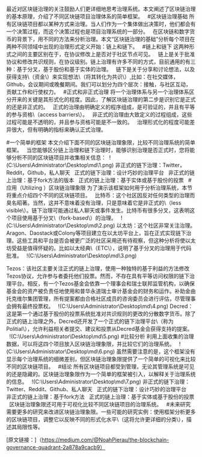 
最近对区块链治理的关注鼓励人们更详细地思考治理系统。本文阐述了区块链治理的基本原理，介绍了不同区块链项目治理体系的简单框架。
 
#区块链治理基础
所有区块链项目都以某种方式来治理。当人们作为一个集体做出决策时，他们都会有一个决策过程，而这个决策过程也是项目治理系统的一部分。
 
在区块链和数字货币的背景下，用不同的方法来分析治理。本文“区块链治理的基础”分析每个项目在两种不同领域中出现的治理形式定义开始：链上和链下。
 
#链上和链下
这两种形式之间的主要区别在于，在协议修改上是否对于社区节点可见。
 
链上是关于批准协议和修改共识规则，在协议级别。链上治理有许多不同的方式，目前通用的有三种：基于分叉，基于股份和基于实体的治理。
 
链下是关于分享和讨论想法，以及获得支持\（资金\）来实现想法\（将其转化为共识\）,比如：在社交媒体，Github，会议期间或晚餐期间。我们可以划分为四个层次：接触，与社区互动，贡献工作和行使权力。
 
#正式和非正式治理
将一个治理体系与另一个治理体系区分开来的关键是其形式化的程度。因此，了解区块链治理的第二步是识别它是正式的还是非正式的。
 
正式的治理由明确定义的程序组成，是可验证的，并且有平等的参与资格\（access barriers\）。
 
非正式的治理由大致定义的过程组成，这些过程可能是不透明的，并且参与资格可能是不一致的。
 
治理形式化的程度可能差异很大，但有明确的指标来确认正式治理。

#一个简单的框架
本文介绍下面不同的区块链治理象限，比较不同治理系统的简单框架。
 
当您能够区分链上治理和链下治理时，能够识别治理是否正式时，您将能够分析不同的区块链项目并收集相关信息：
 !(C:\Users\Administrator\Desktop\md\1.png)
非正式的链下治理：Twitter，Reddit，Github，私人聊天
 
正式的链下治理：设计巧妙的治理平台
 
非正式的链上治理：基于fork方法的版本
 
正式的链上治理：基于实体或基于股份的投票
 
#应用（Utilizing ）区块链治理象限
为了演示该框架如何用于分析治理系统，本节将重点介绍四个不同的区块链项目。
 
比特币：这个社区因反对任何类型的治理而臭名昭著。当然，这并不意味着没有治理，只是意味着它是非正式的\（less visible\）。链下治理可能通过私人聊天或事件发生。比特币有很多分叉，这表明这个项目使用基于分叉\（fork-based\）的治理。
  !(C:\Users\Administrator\Desktop\md\2.png)
以太坊：这个社区非常关注治理。Aragon、Daostack或Colony等项目建立在以太坊平台上，旨在正式实现链下治理。这些工具和平台是否会被更广泛的社区采用还有待观察，但这种分析将使以太坊受益是值得怀疑的。比如以太经典\（ETC\），说明了基于分叉的治理用于代码批准。
  !(C:\Users\Administrator\Desktop\md\3.png)

Tezos：该社区主要关注正式的链上治理，使用一种独特的基于利益的方法修改Tezos协议，允许参与者委托他们投票。然而，不存在具有平等访问权限的链下治理平台。相反，有一个Tezos基金会依靠一个理事会和瑞士联邦监管机构，以确保基金会的资产被负责任地使用和普华永道瑞士审计基金会的财务和运作。补助金由托克维尔集团管理，所有提案都由合格社区成员的咨询委员会进行评估，尽管理事会拥有最终投票权。
  !(C:\Users\Administrator\Desktop\md\4.png)
Decred：这是第一个通过基于股份的投票系统批准对共识规则的更改的分散数字货币。除了正式的链上治理之外，Decred还开发了一个正式的链下治理平台\（称为PolitiaI\），允许利益相关者提交、建议和投票从Decred基金会获得支持的提案。
  !(C:\Users\Administrator\Desktop\md\5.png)
#比较分析
利用上面收集的治理数据，可以将这四个项目放入区块链治理象限，并比较它们的治理系统。
  !(C:\Users\Administrator\Desktop\md\6.png)
虽然需要注意的是，这个框架没有显示每个治理系统的细微差别，但区块链治理象限提供了一个简单的可视化来比较不同的区块链项目。
 
#结论
所有区块链项目都受到管理，无论其管理系统是可见的还是隐藏的。区块链治理象限作为一个简单的框架被引入，以解释关于治理系统的信息。
  !(C:\Users\Administrator\Desktop\md\7.png)
非正式的链下治理：Twitter、Reddit、Github、私人聊天
 
正式的链下治理：设计巧妙的治理平台
 
非正式的链上治理：基于fork方法
 
正式的链上治理：基于实体或基于股份的投票
 
区块链治理象限还可用于可视化比较不同区块链项目的治理系统。
 
#未来研究
需要更多的研究来改进区块链治理象限。一些可能的研究实例：使用框架分析更多的区块链项目，调整它以反映不同的形式化水平\（这将允许更详细的分类\），描述其局限性等。 

[原文链接：]（https://medium.com/@NoahPierau/the-blockchain-governance-quadrant-2a878a9cacb9）
